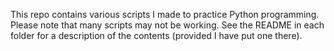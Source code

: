 This repo contains various scripts I made to practice Python programming. Please
note that many scripts may not be working. See the README in each folder for a
description of the contents (provided I have put one there).
